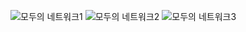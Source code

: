 ![모두의 네트워크1](https://github.com/SoobinJung1013/cs-study/tree/main/images/모두의-네트워크-1.jpg)
![모두의 네트워크2](https://github.com/SoobinJung1013/cs-study/tree/main/images/모두의-네트워크-2.jpg)
![모두의 네트워크3](https://github.com/SoobinJung1013/cs-study/tree/main/images/모두의-네트워크-3.jpg)
